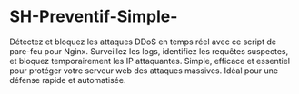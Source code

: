 # SH-Preventif-Simple-
Détectez et bloquez les attaques DDoS en temps réel avec ce script de pare-feu pour Nginx. Surveillez les logs, identifiez les requêtes suspectes, et bloquez temporairement les IP attaquantes. Simple, efficace et essentiel pour protéger votre serveur web des attaques massives. Idéal pour une défense rapide et automatisée.
